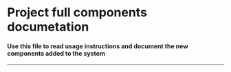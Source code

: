 # Project full components documetation

#### Use this file to read usage instructions and document the new components added to the system

---

